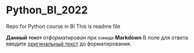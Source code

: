 # Python_BI_2022
Repo for Python course in BI 
This is readme file

**Данный** ~~текст~~ *отформатирован* при ```помощи``` **Markdown** В поле для ответа введите [оригинальный текст](https://site.lol/this/link/does/not/exists) до форматирования.
